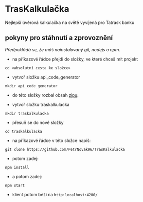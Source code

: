 # TrasKalkulačka

Nejlepší úvěrová kalkulačka na světě vyvíjená pro Tatrask banku

## pokyny pro stáhnutí a zprovoznění
_Předpokládá se, že máš nainstalovaný git, nodejs a npm._
* na příkazové řádce přejdi do složky, ve které chceš mít projekt
```
cd <absolutní cesta ke složce>
```
* vytvoř složku api_code_generator
```
mkdir api_code_generator
```
* do této složky rozbal obsah [zipu](https://drive.google.com/drive/folders/1eGnRHV7FwzU6C6XqZkEYgUcT7lAFdLIy).

* vytvoř složku traskalkulacka
```
mkdir traskalkulacka
```
* přesuň se do nové složky
```
cd traskalkulacka
```

* na příkazové řádce v této složce napiš:
```
git clone https://github.com/PetrNovak96/TrasKalkulacka
```
* potom zadej:
```
npm install
```
* a potom zadej:
```
npm start
```
* klient potom běží na ```http:localhost:4200/```
